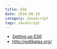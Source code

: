 ```yaml
---
title: ES6
date: 2016-08-10
category: JavaScript
tags: JavaScript
---
```


- [Setting up ES6](https://leanpub.com/setting-up-es6/read)
- http://es6katas.org/
